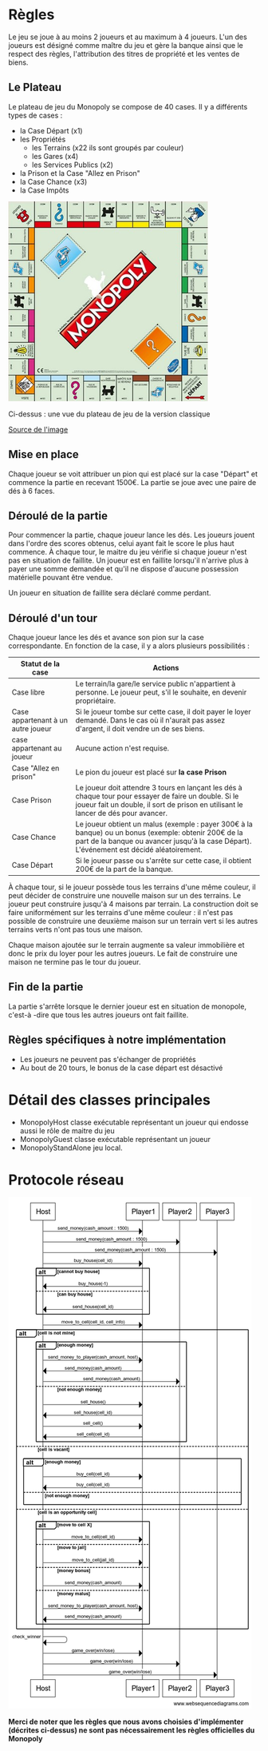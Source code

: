 # Règles

Le jeu se joue à au moins 2 joueurs et au maximum à 4 joueurs. L'un des joueurs est désigné comme maître du jeu et gère la banque ainsi que le respect des règles, l'attribution des titres de propriété et les ventes de biens.

## Le Plateau

Le plateau de jeu du Monopoly se compose de 40 cases. Il y a différents types de cases :

- la Case Départ (x1)
- les Propriétés
    - les Terrains (x22 ils sont groupés par couleur)
    - les Gares (x4)
    - les Services Publics (x2)
- la Prison et la Case "Allez en Prison"
- la Case Chance (x3)
- la Case Impôts

![plateau de jeu](doc/monopoly-plateau.jpg)

Ci-dessus : une vue du plateau de jeu de la version classique

[Source de l'image](http://www.monopolypedia.fr/editions/france/classique2014/classique2014.php)

## Mise en place

Chaque joueur se voit attribuer un pion qui est placé sur la case "Départ" et commence la partie en recevant 1500€. La partie se joue avec une paire de dés à 6 faces.

## Déroulé de la partie

Pour commencer la partie, chaque joueur lance les dés. Les joueurs jouent dans l'ordre des scores obtenus, celui ayant fait le score le plus haut commence.
À chaque tour, le maitre du jeu vérifie si chaque joueur n'est pas en situation de faillite. Un joueur est en faillite lorsqu'il n'arrive plus à payer une somme demandée et qu'il ne dispose d'aucune possession matérielle pouvant être vendue.

Un joueur en situation de faillite sera déclaré comme perdant.

## Déroulé d'un tour

Chaque joueur lance les dés et avance son pion sur la case correspondante. En fonction de la case, il y a alors plusieurs possibilités :

| Statut de la case                  | Actions                                                                                                                                                                                            |
|------------------------------------|----------------------------------------------------------------------------------------------------------------------------------------------------------------------------------------------------|
| Case libre                         | Le terrain/la gare/le service public n'appartient à personne. Le joueur peut, s'il le souhaite, en devenir propriétaire.                                                                           |
| Case appartenant à un autre joueur | Si le joueur tombe sur cette case, il doit payer le loyer demandé. Dans le cas où il n'aurait pas assez d'argent, il doit vendre un de ses biens.                                                  |
| case appartenant au joueur         | Aucune action n'est requise.                                                                                                                                                                       |
| Case "Allez en prison"             | Le pion du joueur est placé sur **la case Prison**                                                                                                                                                 |
| Case Prison                        | Le joueur doit attendre 3 tours en lançant les dés à chaque tour pour essayer de faire un double. Si le joueur fait un double, il sort de prison en utilisant le lancer de dés pour avancer.       |
| Case Chance                        | Le joueur obtient un malus (exemple : payer 300€ à la banque) ou un bonus (exemple: obtenir 200€ de la part de la banque ou avancer jusqu'à la case Départ). L'événement est décidé aléatoirement. |
| Case Départ                        | Si le joueur passe ou s'arrête sur cette case, il obtient 200€ de la part de la banque.                                                                                                            |

À chaque tour, si le joueur possède tous les terrains d'une même couleur, il peut décider de construire une nouvelle maison sur un des terrains. Le joueur peut construire jusqu'à 4 maisons par terrain. La construction doit se faire uniformément sur les terrains d'une même couleur : il n'est pas possible de construire une deuxième maison sur un terrain vert si les autres terrains verts n'ont pas tous une maison.

Chaque maison ajoutée sur le terrain augmente sa valeur immobilière et donc le prix du loyer pour les autres joueurs. Le fait de construire une maison ne termine pas le tour du joueur.

## Fin de la partie

La partie s'arrête lorsque le dernier joueur est en situation de monopole, c'est-à -dire que tous les autres joueurs ont fait faillite.

## Règles spécifiques à notre implémentation

- Les joueurs ne peuvent pas s'échanger de propriétés
- Au bout de 20 tours, le bonus de la case départ est désactivé

# Détail des classes principales

* MonopolyHost classe exécutable représentant un joueur qui endosse aussi le rôle de maitre du jeu
* MonopolyGuest classe exécutable représentant un joueur
* MonopolyStandAlone jeu local.

# Protocole réseau

![protocole monopoly](doc/protocole.png)


**Merci de noter que les règles que nous avons choisies d'implémenter (décrites ci-dessus) ne sont pas nécessairement les règles officielles du Monopoly**